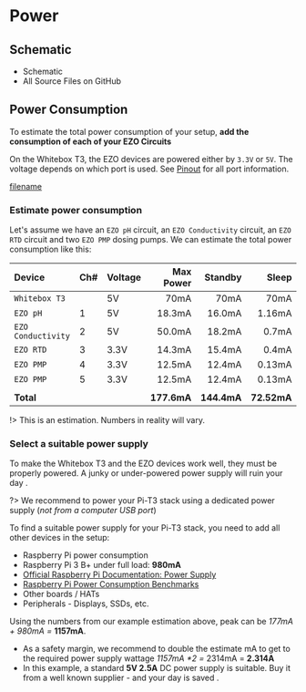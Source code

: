 # <i class="fas fa-bolt"></i> Power

## Schematic
* <i class="far fa-file-pdf"></i> Schematic
* <i class="fab fa-github"></i> All Source Files on GitHub

## Power Consumption

To estimate the total power consumption of your setup, **add the consumption of each of your EZO Circuits**

On the Whitebox T3, the EZO devices are powered either by `3.3V` or `5V`. The voltage depends on which port is used. See [Pinout](pinout.md) for all port information.

[filename](https://raw.githubusercontent.com/whitebox-labs/whitebox-docs/master/tentacle/common/ezo-power-consumption.md ':include')

### Estimate power consumption
Let's assume we have an `EZO pH` circuit, an `EZO Conductivity` circuit, an `EZO RTD` circuit and two `EZO PMP` dosing pumps. We can estimate the total power consumption like this:

| Device      	| Ch# 	| Voltage 	| Max Power	| Standby 	| Sleep   	|
|:-------------	|-----------	|---------	|---------:	|---------:	|--------:	|
| `Whitebox T3`	|           	| 5V      	|   70mA 	| 70mA  	| 70mA  	|
| `EZO pH`    	| 1         	| 5V      	| 18.3mA 	| 16.0mA 	| 1.16mA 	|
| `EZO Conductivity`	| 2   	| 5V      	| 50.0mA 	| 18.2mA	| 0.7mA 	|
| `EZO RTD`   	| 3         	| 3.3V    	| 14.3mA 	| 15.4mA 	| 0.4mA 	|
| `EZO PMP`   	| 4         	| 3.3V    	| 12.5mA 	| 12.4mA 	| 0.13mA 	|
| `EZO PMP`   	| 5         	| 3.3V    	| 12.5mA 	| 12.4mA 	| 0.13mA 	|
|             	|           	|         	|         	|         	|         	|
| **Total**   	|           	|         	| **177.6mA** 	| **144.4mA**  	| **72.52mA**  	|

!> This is an estimation. Numbers in reality will vary.

### Select a suitable power supply
To make the Whitebox T3 and the EZO devices work well, they must be properly powered. A junky or under-powered power supply will ruin your day <i class="fas fa-skull"></i> .

?> We recommend to power your Pi-T3 stack using a dedicated power supply (_not from a computer USB port_)

To find a suitable power supply for your Pi-T3 stack, you need to add all other devices in the setup:
* Raspberry Pi power consumption
 * Raspberry Pi 3 B+ under full load: **980mA**
  * [Official Raspberry Pi Documentation: Power Supply](https://www.raspberrypi.org/documentation/computers/raspberry-pi.html#power-supply)
  * [Raspberry Pi Power Consumption Benchmarks](https://www.pidramble.com/wiki/benchmarks/power-consumption)
* Other boards / HATs
* Peripherals - Displays, SSDs, etc.

Using the numbers from our example estimation above, peak can be _177mA + 980mA =_ **1157mA**.

* As a safety margin, we recommend to double the estimate mA to get to the required power supply wattage  _1157mA *2 =_ 2314mA  = **2.314A**
* In this example, a standard **5V 2.5A** DC power supply is suitable. Buy it from a well known supplier  - and your day is saved <i class="fas fa-thumbs-up"></i>.
